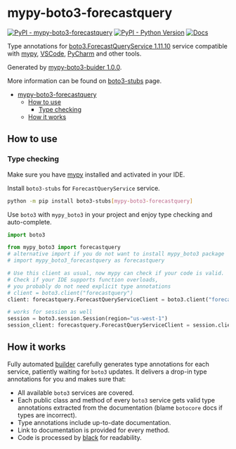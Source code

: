 # mypy-boto3-forecastquery

[![PyPI - mypy-boto3-forecastquery](https://img.shields.io/pypi/v/mypy-boto3-forecastquery.svg?color=blue)](https://pypi.org/project/mypy-boto3-forecastquery)
[![PyPI - Python Version](https://img.shields.io/pypi/pyversions/mypy-boto3-forecastquery.svg?color=blue)](https://pypi.org/project/mypy-boto3-forecastquery)
[![Docs](https://img.shields.io/readthedocs/mypy-boto3-builder.svg?color=blue)](https://mypy-boto3-builder.readthedocs.io/)

Type annotations for
[boto3.ForecastQueryService 1.11.10](https://boto3.amazonaws.com/v1/documentation/api/1.11.10/reference/services/forecastquery.html#ForecastQueryService) service
compatible with [mypy](https://github.com/python/mypy), [VSCode](https://code.visualstudio.com/),
[PyCharm](https://www.jetbrains.com/pycharm/) and other tools.

Generated by [mypy-boto3-buider 1.0.0](https://github.com/vemel/mypy_boto3_builder).

More information can be found on [boto3-stubs](https://pypi.org/project/boto3-stubs/) page.

- [mypy-boto3-forecastquery](#mypy-boto3-forecastquery)
  - [How to use](#how-to-use)
    - [Type checking](#type-checking)
  - [How it works](#how-it-works)

## How to use

### Type checking

Make sure you have [mypy](https://github.com/python/mypy) installed and activated in your IDE.

Install `boto3-stubs` for `ForecastQueryService` service.

```bash
python -m pip install boto3-stubs[mypy-boto3-forecastquery]
```

Use `boto3` with `mypy_boto3` in your project and enjoy type checking and auto-complete.

```python
import boto3

from mypy_boto3 import forecastquery
# alternative import if you do not want to install mypy_boto3 package
# import mypy_boto3_forecastquery as forecastquery

# Use this client as usual, now mypy can check if your code is valid.
# Check if your IDE supports function overloads,
# you probably do not need explicit type annotations
# client = boto3.client("forecastquery")
client: forecastquery.ForecastQueryServiceClient = boto3.client("forecastquery")

# works for session as well
session = boto3.session.Session(region="us-west-1")
session_client: forecastquery.ForecastQueryServiceClient = session.client("forecastquery")

```

## How it works

Fully automated [builder](https://github.com/vemel/mypy_boto3_builder) carefully generates
type annotations for each service, patiently waiting for `boto3` updates. It delivers
a drop-in type annotations for you and makes sure that:

- All available `boto3` services are covered.
- Each public class and method of every `boto3` service gets valid type annotations
  extracted from the documentation (blame `botocore` docs if types are incorrect).
- Type annotations include up-to-date documentation.
- Link to documentation is provided for every method.
- Code is processed by [black](https://github.com/psf/black) for readability.